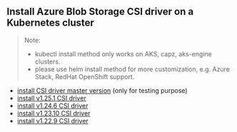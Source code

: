 ## Install Azure Blob Storage CSI driver on a Kubernetes cluster
> Note: 
>  - kubectl install method only works on AKS, capz, aks-engine clusters.
>  - please use helm install method for more customization, e.g. Azure Stack, RedHat OpenShift support.
> 
 - [install CSI driver master version](./install-csi-driver-master.md) (only for testing purpose)
 - [install v1.25.1 CSI driver](./install-csi-driver-v1.25.1.md)
 - [install v1.24.6 CSI driver](./install-csi-driver-v1.24.6.md)
 - [install v1.23.10 CSI driver](./install-csi-driver-v1.23.10.md)
 - [install v1.22.9 CSI driver](./install-csi-driver-v1.22.9.md)
